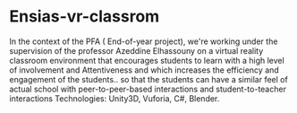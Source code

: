# Ensias-vr-classrom
In the context of the PFA ( End-of-year project), we're working under the supervision of the professor Azeddine Elhassouny on a virtual reality classroom environment that encourages students to learn with a high level of involvement and Attentiveness and which increases the efficiency and engagement of the students.. so that the students can have a similar feel of actual school with peer-to-peer-based interactions and student-to-teacher interactions  Technologies: Unity3D, Vuforia, C#, Blender.
